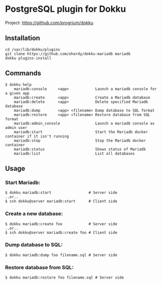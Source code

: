 # PostgreSQL plugin for Dokku

Project: https://github.com/progrium/dokku

## Installation

```
cd /var/lib/dokku/plugins
git clone https://github.com/ohardy/dokku-mariadb mariadb
dokku plugins-install
```


## Commands
```
$ dokku help
    mariadb:console     <app>            Launch a mariadb console for a given app
    mariadb:create      <app>            Create a Mariadb database
    mariadb:delete      <app>            Delete specified Mariadb database
    mariadb:dump        <app> <filename> Dump database to SQL format
    mariadb:restore     <app> <filename> Restore database from SQL format
    mariadb:admin_console                Launch a mariadb console as admin user
    mariadb:start                        Start the Mariadb docker container if it isn't running
    mariadb:stop                         Stop the Mariadb docker container
    mariadb:status                       Shows status of Mariadb
    mariadb:list                         List all databases
```

## Usage

### Start Mariadb:
```
$ dokku mariadb:start                 # Server side
..or..
$ ssh dokku@server mariadb:start      # Client side

```

### Create a new database:
```
$ dokku mariadb:create foo            # Server side
..or..
$ ssh dokku@server mariadb:create foo # Client side
```

### Dump database to SQL:
```
$ dokku mariadb:dump foo filename.sql # Server side
```

### Restore database from SQL:
```
$ dokku mariadb:restore foo filename.sql # Server side
```
